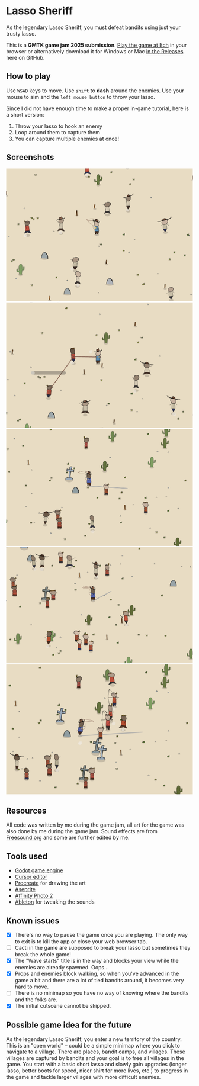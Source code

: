 # Lasso Sheriff

As the legendary Lasso Sheriff, you must defeat bandits using just your trusty lasso.

This is a **GMTK game jam 2025 submission**. [Play the game at Itch](https://martindzejky.itch.io/lasso-sheriff) in your browser or alternatively download it for Windows or Mac [in the Releases](https://github.com/martindzejky/lasso-sheriff/releases) here on GitHub.

## How to play

Use `WSAD` keys to move. Use `shift` to **dash** around the enemies. Use your mouse to aim and the `left mouse button` to throw your lasso.

Since I did not have enough time to make a proper in-game tutorial, here is a short version:

1. Throw your lasso to hook an enemy
2. Loop around them to capture them
3. You can capture multiple enemies at once!

## Screenshots

![screenshot 1](./screenshots/screenshot1.png)
![screenshot 2](./screenshots/screenshot2.png)
![screenshot 3](./screenshots/screenshot3.png)
![screenshot 4](./screenshots/screenshot4.png)
![screenshot 5](./screenshots/screenshot5.png)

## Resources

All code was written by me during the game jam, all art for the game was also done by me during the game jam. Sound effects are from [Freesound.org](https://freesound.org/) and some are further edited by me.

## Tools used

- [Godot game engine](https://godotengine.org/)
- [Cursor editor](https://www.cursor.com/)
- [Procreate](https://procreate.com/) for drawing the art
- [Aseprite](https://www.aseprite.org/)
- [Affinity Photo 2](https://affinity.serif.com/en-us/photo/)
- [Ableton](https://www.ableton.com/) for tweaking the sounds

## Known issues

- [x] There's no way to pause the game once you are playing. The only way to exit is to kill the app or close your web browser tab.
- [ ] Cacti in the game are supposed to break your lasso but sometimes they break the whole game!
- [x] The "Wave starts" title is in the way and blocks your view while the enemies are already spawned. Oops...
- [x] Props and enemies block walking, so when you've advanced in the game a bit and there are a lot of tied bandits around, it becomes very hard to move.
- [ ] There is no minimap so you have no way of knowing where the bandits and the folks are.
- [x] The initial cutscene cannot be skipped.

## Possible game idea for the future

As the legendary Lasso Sheriff, you enter a new territory of the country. This is an "open world" – could be a simple minimap where you click to navigate to a village. There are places, bandit camps, and villages. These villages are captured by bandits and your goal is to free all villages in the game. You start with a basic short lasso and slowly gain upgrades (longer lasso, better boots for speed, nicer shirt for more lives, etc.) to progress in the game and tackle larger villages with more difficult enemies.
